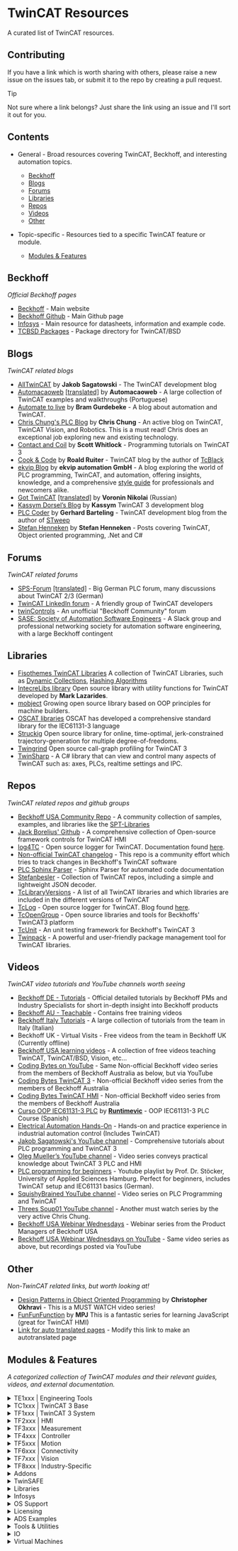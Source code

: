 # TwinCAT Resources

A curated list of TwinCAT resources.

## Contributing
If you have a link which is worth sharing with others, please raise a new issue on the issues tab, or submit it to the repo by creating a pull request.

>[!TIP]
>Not sure where a link belongs? Just share the link using an issue and I'll sort it out for you.

## Contents

* General - Broad resources covering TwinCAT, Beckhoff, and interesting automation topics.
  * [Beckhoff](#beckhoff)
  * [Blogs](#blogs)
  * [Forums](#forums)
  * [Libraries](#libraries)
  * [Repos](#repos)
  * [Videos](#videos)
  * [Other](#other)
    
* Topic-specific - Resources tied to a specific TwinCAT feature or module.
  * [Modules & Features](#modules--features)

## Beckhoff

*Official Beckhoff pages*

* [Beckhoff](https://beckhoff.com/) - Main website
* [Beckhoff Github](https://github.com/Beckhoff/) - Main Github page
* [Infosys](https://infosys.beckhoff.com/english.php?content=../content/1033/tcinfosys3/index.html) - Main resource for datasheets, information and example code.
* [TCBSD Packages](https://tcbsd.beckhoff.com/) - Package directory for TwinCAT/BSD

## Blogs

*TwinCAT related blogs*

* [AllTwinCAT](https://alltwincat.com/) by **Jakob Sagatowski** - The TwinCAT development blog
* [Automacaoweb](https://automacaoweb.wordpress.com/) [\[translated\]](https://automacaoweb-wordpress-com.translate.goog/?_x_tr_sl=pt&_x_tr_tl=en&_x_tr_hl=en-GB) by **Automacaoweb** - A large collection of TwinCAT examples and walkthroughs (Portuguese)
* [Automate to live](https://hopperpop.github.io/) by **Bram Gurdebeke** - A blog about automation and TwinCAT.
* [Chris Chung's PLC Blog](http://soup01.com/en/) by **Chris Chung** - An active blog on TwinCAT, TwinCAT Vision, and Robotics. This is a must read! Chris does an exceptional job exploring new and existing technology. 
* [Contact and Coil](http://www.contactandcoil.com/) by **Scott Whitlock** - Programming tutorials on TwinCAT 3
* [Cook & Code](https://roald87.github.io/twincat) by **Roald Ruiter** - TwinCAT blog by the author of [TcBlack](https://github.com/Roald87/TcBlack)
* [ekvip Blog](https://ekvip.de/blog-ekvip/) by **ekvip automation GmbH** - A blog exploring the world of PLC programming, TwinCAT, and automation, offering insights, knowledge, and a comprehensive [style guide](https://ekvip.de/style-guide/) for professionals and newcomers alike.
* [Got TwinCAT](https://gotwincat.blogspot.com/) [\[translated\]](https://gotwincat-blogspot-com.translate.goog/?_x_tr_sl=ru&_x_tr_tl=en&_x_tr_hl=en-GB) by **Voronin Nikolai** (Russian)
* [Kassym Dorsel’s Blog](https://kassymdorsel.com/blog) by **Kassym** TwinCAT 3 development blog
* [PLC Coder](https://www.plccoder.com/) by **Gerhard Barteling** - TwinCAT development blog from the author of [STweep](https://www.stweep.com/)
* [Stefan Henneken](https://stefanhenneken.net/) by **Stefan Henneken** - Posts covering TwinCAT, Object oriented programming, .Net and C#

## Forums

*TwinCAT related forums*
* [SPS-Forum](https://www.sps-forum.de/forums/sonstige-steuerungen.11/) [\[translated\]](https://www-sps--forum-de.translate.goog/forums/sonstige-steuerungen.11/?_x_tr_sl=de&_x_tr_tl=en&_x_tr_hl=en-GB) - Big German PLC forum, many discussions about TwinCAT 2/3 (German)
* [TwinCAT LinkedIn forum](https://www.linkedin.com/groups/1860933) - A friendly group of TwinCAT developers
* [twinControls](https://www.twincontrols.com/community/) - An unofficial "Beckhoff Community" forum
* [SASE: Society of Automation Software Engineers](https://sase.space/) - A Slack group and professional networking society for automation software engineering, with a large Beckhoff contingent 

## Libraries

* [Fisothemes TwinCAT Libraries](https://github.com/fisothemes/) A collection of TwinCAT Libraries, such as [Dynamic Collections](https://github.com/fisothemes/TwinCat-Dynamic-Collections), [Hashing Algorithms](https://github.com/fisothemes/TwinCAT-Hashing-Algorithms)
* [IntecreLibs library](https://github.com/Intecre/twincat-utils) Open source library with utility functions for TwinCAT developed by **Mark Lazarides**.
* [mobject](http://mobject.org) Growing open source library based on OOP principles for machine builders. 
* [OSCAT libraries](http://www.oscat.de/) OSCAT has developed a comprehensive standard library for the IEC61131-3 language
* [Struckig](https://github.com/stefanbesler/struckig) Open source library for online, time-optimal, jerk-constrained trajectory-generation for multiple degree-of-freedoms.
* [Twingrind](https://github.com/stefanbesler/twingrind) Open source call-graph profiling for TwinCAT 3
* [TwinSharp](https://github.com/kimblad/TwinSharp) - A C# library that can view and control many aspects of TwinCAT such as: axes, PLCs, realtime settings and IPC.
  
## Repos

*TwinCAT related repos and github groups*

* [Beckhoff USA Community Repo](https://github.com/Beckhoff-USA-Community) - A community collection of samples, examples, and libraries like the [SPT-Libraries](https://github.com/Beckhoff-USA-Community/SPT-Libraries)
* [Jack Borelius' Github](https://github.com/hijaaack?tab=repositories) - A comprehensive collection of Open-source framework controls for TwinCAT HMI
* [log4TC](https://github.com/mbc-engineering/log4TC) - Open source logger for TwinCAT.  Documentation found [here](https://mbc-engineering.github.io/log4TC/index.html).
* [Non-official TwinCAT changelog](https://github.com/Roald87/TwinCatChangelog) - This repo is a community effort which tries to track changes in Beckhoff's TwinCAT software
* [PLC Sphinx Parser](https://github.com/DEMCON/plcdoc) - Sphinx Parser for automated code documentation
* [Stefanbesler](https://github.com/stefanbesler) - Collection of TwinCAT repos, including a simple and lightweight JSON decoder.
* [TcLibraryVersions](https://github.com/RumstiBumsti/TcLibraryVersions) - A list of all TwinCAT libraries and which libraries are included in the different versions of TwinCAT
* [TcLog](https://github.com/bengeisler/TcLog) - Open source logger for TwinCAT. Blog found [here](https://www.benediktgeisler.de/en/blog/).
* [TcOpenGroup](https://github.com/TcOpenGroup) - Open source libraries and tools for Beckhoffs' TwinCAT3 platform
* [TcUnit](https://github.com/TcUnit) - An unit testing framework for Beckhoff's TwinCAT 3
* [Twinpack](https://github.com/Zeugwerk/Twinpack) - A powerful and user-friendly package management tool for TwinCAT libraries.

## Videos

*TwinCAT video tutorials and YouTube channels worth seeing*

* [Beckhoff DE - Tutorials](https://www.beckhoff.com/en-us/support/tutorials/) - Official detailed tutorials by Beckhoff PMs and Industry Specialists for short in-depth insight into Beckhoff products
* [Beckhoff AU - Teachable](https://beckhoff-au.teachable.com/) - Contains free training videos
* [Beckhoff Italy Tutorials](https://www.gotostage.com/channel/c59deb70de3e4b9e975a175fb91e6109) - A large collection of tutorials from the team in Italy (Italian)
* Beckhoff UK - Virtual Visits - Free videos from the team in Beckhoff UK (Currently offline)
* [Beckhoff USA learning videos](https://learn.beckhoffus.com/catalog) - A collection of free videos teaching TwinCAT, TwinCAT/BSD, Vision, etc...
* [Coding Bytes on YouTube](https://www.youtube.com/@benhar-dev) - Same Non-official Beckhoff video series from the members of Beckhoff Australia as below, but via YouTube
* [Coding Bytes TwinCAT 3](https://codingbytes.teachable.com/p/codingbytes_twincat3) - Non-official Beckhoff video series from the members of Beckhoff Australia
* [Coding Bytes TwinCAT HMI](https://codingbytes.teachable.com/p/codingbytes_twincathmi) - Non-official Beckhoff video series from the members of Beckhoff Australia
* [Curso OOP IEC61131-3 PLC](https://github.com/runtimevic/OOP-IEC61131-3--Curso-Youtube) by **[Runtimevic](https://github.com/runtimevic)** - OOP IEC61131-3 PLC Course (Spanish)
* [Electrical Automation Hands-On](https://www.youtube.com/channel/UCZqe2O5oBpas73BVdwHTiCA) - Hands-on and practice experience in industrial automation control (Includes TwinCAT) 
* [Jakob Sagatowski's YouTube channel](https://www.youtube.com/JakobSagatowski) - Comprehensive tutorials about PLC programming and TwinCAT 3
* [Oleg Mueller’s YouTube channel](https://www.youtube.com/channel/UCHvABpkd825kAtaDxnhE-tg) - Video series conveys practical knowledge about TwinCAT 3 PLC and HMI
* [PLC programming for beginners](https://www.youtube.com/playlist?list=PL2LjUivoqcmUNF4wfaZdWQEZm9ptpIFuw) - Youtube playlist by Prof. Dr. Stöcker, University of Applied Sciences Hamburg. Perfect for beginners, includes TwinCAT setup and IEC61131 basics (German).
* [SquishyBrained YouTube channel](https://www.youtube.com/user/Evan5659) - Video series on PLC Programming and TwinCAT
* [Threes Soup01 YouTube channel](https://youtube.com/@threessoup01) - Another must watch series by the very active Chris Chung. 
* [Beckhoff USA Webinar Wednesdays](https://www.blog.beckhoffus.com/events/webinar-series) - Webinar series from the Product Managers of Beckhoff USA
* [Beckhoff USA Webinar Wednesdays on YouTube](https://www.youtube.com/playlist?list=PLSUMeALpvl4cii7kye3kHOb14BiUPnZRi) - Same video series as above, but recordings posted via YouTube

## Other

*Non-TwinCAT related links, but worth looking at!*

* [Design Patterns in Object Oriented Programming](https://www.youtube.com/playlist?list=PLrhzvIcii6GNjpARdnO4ueTUAVR9eMBpc) by **Christopher Okhravi** - This is a MUST WATCH video series!
* [FunFunFunction](https://www.youtube.com/channel/UCO1cgjhGzsSYb1rsB4bFe4Q) by **MPJ** This is a fantastic series for learning JavaScript (great for TwinCAT HMI)
* [Link for auto translated pages](https://translate.google.com/translate?hl=en&sl=en&u=beckhoff.com) - Modify this link to make an autotranslated page

## Modules & Features

*A categorized collection of TwinCAT modules and their relevant guides, videos, and external documentation.*

<details>
<summary>TE1xxx | Engineering Tools</summary>
  
#### TE1000 | TwinCAT 3 Engineering
##### Core Boost
##### Tasks
##### Boot directory
##### Routing
##### Cookie Cutting
##### Installation
##### PLC Update without XAE
##### Corrected time stamps (NTP, DC, Application)
##### Libraries
##### Reference Libraries
##### PLC Open
##### Debugger (advanced debugging)
##### Event System
#### TE1010 | TwinCAT 3 Realtime Monitor
#### TE1030 | TwinCAT 3 Documentation Generation
#### TE1111 | TwinCAT 3 EtherCAT Simulation
#### TE1120 | TwinCAT 3 XCAD Interface
#### TE1130 | TwinCAT 3 Interface for Inventor®
#### TE1200 | TwinCAT 3 PLC Static Analysis
#### TE1210 | TwinCAT 3 PLC Profiler
#### TE1300 | TwinCAT 3 Scope View Professional
#### TE1310 | TwinCAT 3 Filter Designer
#### TE1320 | TwinCAT 3 Bode Plot Base
#### TE1400 | TwinCAT 3 Target for Simulink®
#### TE1401 | TwinCAT 3 Target for MATLAB®
#### TE1402 | TwinCAT 3 Target for Embedded Coder®
#### TE1410 | TwinCAT 3 Interface for MATLAB® and Simulink®
#### TE1420 | TwinCAT 3 Target for FMI
#### TE1421 | TwinCAT 3 Simulation Runtime for FMI
#### TE1500 | TwinCAT 3 Valve Diagram Editor
#### TE1510 | TwinCAT 3 Cam Design Tool
#### TE1610 | TwinCAT 3 EAP Configurator
#### TE1700 | TwinCAT 3 CoAgent
#### TE2000 | TwinCAT 3 HMI Engineering

* [tchmi-hotkeys](https://github.com/benhar-dev/tchmi-hotkeys) - Proof of concept, add keyboard shortcuts to TcHmiButtons
* [tchmi-keyboard-usermanagement-fix](https://github.com/benhar-dev/tchmi-keyboard-usermanagement-fix) - Proof of concept, add keyboard to user management

##### Project Generator
##### Framework Controls
##### Server Extensions

* [TF2000_Server_Samples](https://github.com/Beckhoff/TF2000_Server_Samples) - Official Beckhoff Server Extension Samples (and [documentation](https://github.com/Beckhoff/TF2000_Server_Documentation))
* [Python.Beckhoff.tchmi.extensionapi](https://github.com/Beckhoff/TF2000_Server_Documentation/tree/main/python) - TwinCAT HMI Python Extensions, part of the Python.Beckhoff.tchmi.extensionapi package

##### Nuget
##### Alarm
##### EtherCAT Diagnostics
##### EvenLogger
##### LDAP
##### MDP
##### OpcUa
##### PackML
##### PDF Viewer
##### Recipe Management
##### Responsive Navigation
##### Scope
##### Speech
##### Vision
#### TE3500 | TwinCAT 3 Analytics Workbench
#### TE3510 | TwinCAT 3 Analytics Vision
#### TE3511 | TwinCAT 3 Analytics Energy
#### TE3512 | TwinCAT 3 Analytics Condition Monitoring
#### TE3520 | TwinCAT 3 Analytics Service Tool
#### TE35x1 | TwinCAT 3 Analytics Maintenance
#### TE3850 | TwinCAT 3 Machine Learning Creator
#### TE5910 | TwinCAT 3 Motion Designer for drive dimensioning
#### TE5950 | TwinCAT 3 Drive Manager 2
#### TE5960 | TwinCAT 3 Autotuning
#### TE6100 | TwinCAT 3 OPC UA Nodeset Editor
#### TE8400 | TwinCAT 3 MTP Engineering
#### TE9000 | TwinCAT 3 Safety Editor
#### TE9100 | TwinSAFE Logic Simulator
#### TE9200 | TwinSAFE Loader/User

</details>
<details>
<summary>TC1xxx | TwinCAT 3 Base</summary>
  
#### TC1000 | TwinCAT 3 ADS
#### TC1100 | TwinCAT 3 I/O
#### TC1200 | TwinCAT 3 PLC
#### TC1210 | TwinCAT 3 PLC/C++
#### TC1220 | TwinCAT 3 PLC/C++/MATLAB® and Simulink®
#### TC1250 | TwinCAT 3 PLC/NC PTP 10
#### TC1260 | TwinCAT 3 PLC/NC PTP 10/NC I
#### TC1270 | TwinCAT 3 PLC/NC PTP 10/NC I/CNC
#### TC1275 | TwinCAT 3 PLC/NC PTP 10/NC I/CNC E
#### TC1300 | TwinCAT 3 C++
#### TC1320 | TwinCAT 3 C++/MATLAB® and Simulink®
#### TC1700 | TwinCAT 3 Usermode Runtime
#### TC1701 | TwinCAT 3 Usermode Runtime: External Control
#### TC1702 | TwinCAT 3 Usermode Runtime: Fast As Possible

</details>
<details>
<summary>TF1xxx | TwinCAT 3 System</summary>

#### TF1100 | TwinCAT 3 Controller Redundancy
#### TF1200 | TwinCAT 3 UI Client

* [codingbytes-tf1200-on-tcbsd](https://github.com/benhar-dev/codingbytes-tf1200-on-tcbsd) - Coding Bytes Mini - Installing TF1200 TwinCAT UI Client on TC/BSD

#### TF1400 | TwinCAT 3 Runtime for MATLAB® and Simulink®
#### TF1420 | TwinCAT 3 Runtime for FMI
#### TF1800 | TwinCAT 3 PLC HMI
#### TF1810 | TwinCAT 3 PLC HMI Web
#### TF1910 | TwinCAT 3 UML

</details>
<details>
<summary>TF2xxx | HMI</summary>

#### TF2000 | TwinCAT 3 HMI Server

* [tchmi-multi-screen](https://github.com/benhar-dev/tchmi-multi-screen) - Example using TcHmi on IPC with multiple screens (or multiple clients accessing different screens)
* [electron-custom-browser](https://github.com/benhar-dev/electron-custom-browser) - Simple example of creating your own browser

#### TF20x0 | TwinCAT 3 HMI Clients Packs
#### TF20xx | TwinCAT 3 HMI Targets Packs
#### TF2110 | TwinCAT 3 HMI OPC UA
#### TF2200 | TwinCAT 3 HMI Extension SDK
#### TF2300 | TwinCAT 3 HMI Scope
#### TF2400 | TwinCAT 3 HMI Audit Trail
#### TF24x0 | TwinCAT 3 HMI Audit Trail Symbols Pack

</details>
<details>
<summary>TF3xxx | Measurement</summary>

#### TF3300 | TwinCAT 3 Scope Server
#### TF3500 | TwinCAT 3 Analytics Logger
#### TF3510 | TwinCAT 3 Analytics Library
#### TF3520 | TwinCAT 3 Analytics Storage Provider
#### TF3550 | TwinCAT 3 Analytics Runtime
#### TF3551 | TwinCAT 3 Analytics Runtime Base
#### TF3600 | TwinCAT 3 Condition Monitoring
#### TF3650 | TwinCAT 3 Power Monitoring
#### TF3680 | TwinCAT 3 Filter
#### TF3685 | TwinCAT 3 Weighing Library
#### TF3710 | TwinCAT 3 Interface for LabVIEW™
#### TF3800 | TwinCAT 3 Machine Learning Inference Engine
#### TF3810 | TwinCAT 3 Neural Network Inference Engine
#### TF3820 | TwinCAT 3 Machine Learning Server
#### TF3830 | TwinCAT 3 Machine Learning Server Client
#### TF3900 | TwinCAT 3 Solar Position Algorithm

</details>
<details>
<summary>TF4xxx | Controller</summary>

#### TF4100 | TwinCAT 3 Controller Toolbox
#### TF4110 | TwinCAT 3 Temperature Controller
#### TF4500 | TwinCAT 3 Speech

</details>
<details>
<summary>TF5xxx | Motion</summary>

#### TF5000 | TwinCAT 3 NC PTP 10 Axes
#### TF5010 | TwinCAT 3 NC PTP Axes Pack 25
#### TF5020 | TwinCAT 3 NC PTP Axes Pack unlimited
#### TF5050 | TwinCAT 3 NC Camming
#### TF5055 | TwinCAT 3 NC Flying Saw
#### TF5060 | TwinCAT 3 NC FIFO Axes
#### TF5065 | TwinCAT 3 Motion Control XFC
#### TF5100 | TwinCAT 3 NC I
#### TF5110 | TwinCAT 3 Kinematic Transformation L1
#### TF5111 | TwinCAT 3 Kinematic Transformation L2
#### TF5112 | TwinCAT 3 Kinematic Transformation L3
#### TF5113 | TwinCAT 3 Kinematic Transformation L4
#### TF5120 | TwinCAT 3 Robotics mxAutomation
#### TF5130 | TwinCAT 3 Robotics uniVAL PLC
#### TF5200 | TwinCAT 3 CNC
#### TF5210 | TwinCAT 3 CNC E
#### TF5220 | TwinCAT 3 CNC Axes Pack 64
#### TF5221 | TwinCAT 3 CNC Axes Pack unlimited
#### TF5225 | TwinCAT 3 CNC Measurement
#### TF5230 | TwinCAT 3 CNC Channel Pack
#### TF5240 | TwinCAT 3 CNC Transformation
#### TF5245 | TwinCAT 3 CNC Kinematic Optimization
#### TF5250 | TwinCAT 3 CNC HSC Pack
#### TF5260 | TwinCAT 3 CNC Spline Interpolation
#### TF5261 | TwinCAT 3 CNC Realtime Cycles
#### TF5262 | TwinCAT 3 CNC Online Adaption
#### TF5263 | TwinCAT 3 CNC Extended Interpolation
#### TF5264 | TwinCAT 3 CNC Conveyor Tracking
#### TF5270 | TwinCAT 3 CNC Virtual NCK Basis
#### TF5271 | TwinCAT 3 CNC Virtual NCK Options
#### TF5280 | TwinCAT 3 CNC Volumetric Compensation
#### TF5290 | TwinCAT 3 CNC Cutting Plus
#### TF5291 | TwinCAT 3 CNC AM Plus
#### TF5292 | TwinCAT 3 CNC EDM Plus
#### TF5293 | TwinCAT 3 CNC Milling Base
#### TF5400 | Advanced Motion Pack
#### TF5410 | TwinCAT 3 Motion Collision Avoidance
#### TF5420 | TwinCAT 3 Motion Pick-and-Place
#### TF5430 | TwinCAT 3 Planar Motion
#### TF5810 | TwinCAT 3 Hydraulic Positioning
#### TF5850 | TwinCAT 3 XTS Extension
#### TF5890 | TwinCAT 3 XPlanar

</details>
<details>
<summary>TF6xxx | Connectivity</summary>
  
#### TF6000 | ADS Comm Lib
#### TF6010 | TwinCAT 3 ADS Monitor
#### TF6020 | TwinCAT 3 JSON Data Interface
#### TF6100 | TwinCAT 3 OPC UA
#### TF6100 | OPC UA Client
#### TF6100 | OPC UA Configurator
#### TF6100 | OPC UA Gateway
#### TF6100 | OPC UA Server
#### TF6105 | TwinCAT 3 OPC UA Pub/Sub
#### TF6120 | OPC DA
#### TF6220 | TwinCAT 3 EtherCAT Redundancy 250
#### TF6225 | TwinCAT 3 EtherCAT External Sync
#### TF6230 | TwinCAT 3 Parallel Redundancy Protocol (PRP)
#### TF6250 | TwinCAT 3 Modbus TCP

* [electron-tf6250-server-test](https://github.com/benhar-dev/electron-tf6250-server-test) - TF6250 Server Test

#### TF6255 | TwinCAT 3 Modbus RTU

* [tc3-modbus-rtu-snippets](https://github.com/benhar-dev/tc3-modbus-rtu-snippets) - Code Snippet - Using Modbus RTU Master Function Block (TF6255)

#### TF6270 | TwinCAT 3 PROFINET RT Device
#### TF6271 | TwinCAT 3 PROFINET RT Controller
#### TF6280 | TwinCAT 3 EtherNet/IP™ Adapter
#### TF6281 | TwinCAT 3 EtherNet/IP™ Scanner
#### TF6300 | TwinCAT 3 FTP Client
#### TF6310 | TwinCAT 3 TCP/IP
#### TF6311 | TwinCAT 3 TCP/UDP Realtime

* [nodejs-udp-client](https://github.com/benhar-dev/nodejs-udp-client) - Simple tool for testing incoming UDP comms from TwinCAT Realtime UDP Example

#### TF6340 | TwinCAT 3 Serial Communication
#### TF6350 | TwinCAT 3 SMS/SMTP
#### TF6360 | TwinCAT 3 Virtual Serial COM
#### TF6420 | TwinCAT 3 Database Server
#### TF6421 | TwinCAT 3 XML Server
#### TF6500 | TwinCAT 3 IEC 60870-5-10x
#### TF6510 | TwinCAT 3 IEC 61850/IEC 61400-25
#### TF6600 | TwinCAT 3 RFID Reader Communication
#### TF6620 | TwinCAT 3 S7 Communication
#### TF6650 | TwinCAT 3 DBC File Import for CAN
#### TF6680 | TwinCAT 3 FDT ComDTM
#### TF6701 | TwinCAT 3 IoT Communication (MQTT)
#### TF6710 | TwinCAT 3 IoT Functions
#### TF6720 | TwinCAT 3 IoT Data Agent
#### TF6730 | TwinCAT 3 IoT Communicator
#### TF6735 | TwinCAT 3 IoT Communicator App
#### TF6760 | TwinCAT 3 IoT HTTPS/REST
#### TF6770 | TwinCAT 3 IoT WebSockets
#### TF6771 | TwinCAT 3 IoT OCPP

</details>
<details>
<summary>TF7xxx | Vision</summary>

#### TF7xxx | TwinCAT Vision General

* [TF7xxx_Samples](https://github.com/Beckhoff/TF7xxx_Samples) - Official sample code for TwinCAT 3 Vision

#### TF700x | TwinCAT 3 GigE Vision Connector
#### TF7020 | TwinCAT 3 Vision Beckhoff Camera Connector
#### TF7100 | TwinCAT 3 Vision Base

* [vision-golden-template](https://github.com/benhar-dev/vision-golden-template) - Code Snippet - Golden Template using TwinCAT Vision
* [vision-F_VN_ApplyTranslationToAffineTransformation](https://github.com/benhar-dev/vision-F_VN_ApplyTranslationToAffineTransformation) - Code Snippet - F_VN_ApplyTranslationToAffineTransformation
* [vision-F_VN_FitLine](https://github.com/benhar-dev/vision-F_VN_FitLine) - Code Snippet - F_VN_FitLine
  
#### TF7200 | TwinCAT 3 Vision Matching 2D
#### TF7250 | TwinCAT 3 Vision Code Reading
#### TF7255 | TwinCAT 3 Vision Code Quality
#### TF7260 | TwinCAT 3 Vision OCR
#### TF7300 | TwinCAT 3 Vision Metrology 2D
#### TF7800 | TwinCAT 3 Vision Machine Learning
#### TF7810 | TwinCAT 3 Vision Neural Network

</details>
<details>
<summary>TF8xxx | Industry-Specific</summary>

#### TF8000 | HVAC
#### TF8010 | Building Automation Basic
#### TF8020 | TwinCAT 3 BACnet
#### TF8040 | TwinCAT 3 Building Automation
#### TF8050 | TwinCAT 3 Lighting Solution
#### TF8310 | TwinCAT 3 Wind Framework
#### TF8330 | TwinCAT 3 Power Collector
#### TF8350 | TwinCAT 3 Power Technologies
#### TF8360 | TwinCAT 3 Power Control
#### TF8400 | TwinCAT 3 MTP Runtime
#### TF8540 | TwinCAT 3 Plastic Processing Framework
#### TF8550 | TwinCAT 3 Plastic HMI Framework
#### TF8560 | TwinCAT 3 Plastic Technology Functions
#### TF8810 | TwinCAT 3 AES70 (OCA)

</details>
<details>
<summary>Addons</summary>

#### SE1103-1100 | Beckhoff I/O VIs for LabVIEW™

</details>
<details>
<summary>TwinSAFE</summary>

#### General
 
* [Learn TwinSAFE](https://www.youtube.com/@TwinSAFE) - Learn TwinSAFE in bite-sized chunks with the Beckhoff USA Product Manager.

</details>
<details>
<summary>Libraries</summary>

#### Motion
##### Tc3_DriveMotionControl

#### Entertainment
##### ArtNet
##### Crestron
##### PJLink
##### PosiStageNet
##### Q-Sys | QRC
##### sACN | 2016

#### General
##### Tc2_Coupler
##### Tc2_DALI
##### Tc2_DataExchange
##### Tc2_DMX
##### Tc2_EIB
##### Tc2_EnOcean®
##### Tc2_EtherCAT
##### Tc2_GENIbus
##### Tc2_IoFunctions
##### Tc2_LON
##### Tc2_Math
##### Tc2_MBus
##### Tc2_MDP
##### Tc2_MPBus
##### Tc2_ProfinetDiag
##### Tc2_SMI
##### Tc2_Standard
##### Tc2_SUPS
##### Tc2_SystemCX
##### Tc2_System
##### Tc2_SystemC69xx
##### Tc2_Utilities

* [tc3-ps-network-adapter-control](https://github.com/benhar-dev/tc3-ps-network-adapter-control) - Network Adapter Control using Tc3, NT_StartProcess and Powershell

##### Tc3_BA_Common
##### Tc3_BA2_Common
##### Tc3_DALI
##### Tc3_DynamicMemory
##### Tc3_EtherCATDiag
##### Tc3_EventLogger
##### Tc3_IoLink
##### Tc3_IPCDiag
##### Tc3_JsonXml

* [tc3-json-path-parser](https://github.com/benhar-dev/tc3-json-path-parser) - How to use the FB_JsonDomParser with path.

##### Tc3_Module

</details>
<details>
<summary>Infosys</summary>

#### Infosys | Installation
#### Infosys | 4026 Specific Examples

* [CreateCallstackCoreDump](https://infosys.beckhoff.com/english.php?content=../content/1033/tc3_plc_intro/18677193867.html) - Infosys - Create core dump at runtime via PLC

</details>
<details>
<summary>OS Support</summary>

### OS Support

#### Windows | General
#### Windows | Package Manager

* [tcpkg-cheatsheet](https://github.com/benhar-dev/tcpkg-cheatsheet) - Common TwinCAT TcPkg Commands
* [tcpkg-custom-library-package](https://github.com/benhar-dev/tcpkg-custom-library-package) - TcPkg Example - Create a library package

#### Windows | Write Filter
#### Linux | General
#### Linux | Package Manager
#### Linux | Docker / Hypervisor
#### Linux | Multi-instance
#### Linux | "Virtual PLC"
#### TwinCAT BSD | General

* [tcbsd-cheatsheet](https://github.com/benhar-dev/tcbsd-cheatsheet) - TwinCAT BSD Cheatsheet
  
#### TwinCAT BSD | Package Manager
#### TwinCAT RTOS

</details>
<details>
<summary>Licensing</summary>

#### TwinCAT XAR Activation
#### TwinCAT XAR Transfer
#### TwinCAT XAE Activation
#### TwinCAT XAE Transfer
#### Licence Terminal File Access

</details>
<details>
<summary>ADS Examples</summary>
  
#### ADS | JavaScript

* [nodejs-structure-to-pdf](https://github.com/benhar-dev/nodejs-structure-to-pdf) - Structure to PDF

#### ADS | Python

* [pyads-cx7000-as-io](https://github.com/benhar-dev/pyads-cx7000-as-io) - Simple example of connecting any EtherCAT I/O to Python, using a CX7000
  
#### ADS | C++
#### ADS | C#

* [ads-boot-mode](https://github.com/benhar-dev/ads-boot-mode) - ADS Control of TwinCAT Boot Mode
  
#### ADS | Over MQTT

</details>
<details>
<summary>Tools & Utilities</summary>

#### Automation Interface
#### AML DataExchange
#### EAP
#### EventLogger
#### MultiUser
#### Project Compare Tool
#### Source Control
#### Remote Manager
#### Software Protection
#### Variant Management
#### Beckhoff Service Tool
#### Beckhoff Device Manager
#### UPS Software Components
#### Trusted Platform Module (TPM)

</details>
<details>
<summary>IO</summary>

#### EL2574 | EtherCAT Terminal, 4-channel LED output, pixel LED

[tc3-el2574-christmas-final](https://github.com/benhar-dev/tc3-el2574-christmas-final) - EL2574 Christmas Demo - Final Code

#### EL7031 | EtherCAT Terminal, 1-channel motion interface, stepper motor, 24 V DC, 1.5 A

[el7031-simple-position-control](https://github.com/benhar-dev/el7031-simple-position-control) - Example EL7xxx range with Positioning Interface

</details>
<details>
<summary>Virtual Machines</summary>

#### Virtual Machines | Setup

* [nodejs-twincat-virtualbox-tool](https://github.com/benhar-dev/nodejs-twincat-virtualbox-tool) - Tools - Quick Make TwinCAT BSD and TwinCAT RT Linux Virtual Box VM

---
